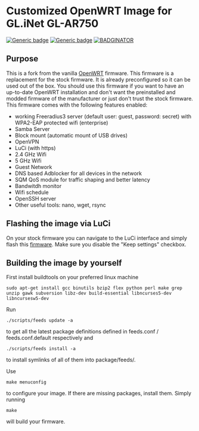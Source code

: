 # Customized OpenWRT Image for GL.iNet GL-AR750

[![Generic badge](https://img.shields.io/badge/Model-GL.iNet%20GL&#x2212;AR750-yellow.svg)](https://www.gl-inet.com/products/gl-ar750/)
[![Generic badge](https://img.shields.io/badge/builds-yes-brightgreen.svg)](https://github.com/LindezaGrey/zieglede/blob/master/openwrt-ar71xx-generic-gl-ar750-squashfs-sysupgrade.bin)
[![BADGINATOR](https://img.shields.io/badge/badges-2-brightgreen.svg?style=flat)](https://github.com/LindezaGrey/zieglede)

## Purpose

This is a fork from the vanilla [OpenWRT](https://github.com/openwrt/openwrt) firmware. This firmware is a replacement for the stock firmware. It is already preconfigured so it can be used out of the box. You should use this firmware if you want to have an up-to-date OpenWRT installation and don't want the preinstalled and modded firmware of the manufacturer or just don't trust the stock firmware. This firmware comes with the following features enabled:

* working Freeradius3 server (default user: guest, password: secret) with WPA2-EAP protected wifi (enterprise)
* Samba Server
* Block mount (automatic mount of USB drives)
* OpenVPN
* LuCi (with https)
* 2.4 GHz Wifi
* 5 GHz Wifi
* Guest Network
* DNS based Adblocker for all devices in the network
* SQM QoS module for traffic shaping and better latency
* Bandwitdh monitor
* Wifi schedule
* OpenSSH server
* Other useful tools: nano, wget, rsync

## Flashing the image via LuCi

On your stock firmware you can navigate to the LuCi interface and simply flash this [firmware](https://github.com/LindezaGrey/zieglede/blob/master/openwrt-ar71xx-generic-gl-ar750-squashfs-sysupgrade.bin). Make sure you disable the "Keep settings" checkbox.

## Building the image by yourself
First install buildtools on your preferred linux machine

```
sudo apt-get install gcc binutils bzip2 flex python perl make grep unzip gawk subversion libz-dev build-essential libncurses5-dev libncursesw5-dev
```

Run

```
./scripts/feeds update -a
```

to get all the latest package definitions
defined in feeds.conf / feeds.conf.default respectively
and

```
./scripts/feeds install -a
```

to install symlinks of all of them into
package/feeds/.

Use

```
make menuconfig
```

to configure your image.
If there are missing packages, install them.
Simply running
```
make
```
will build your firmware.
